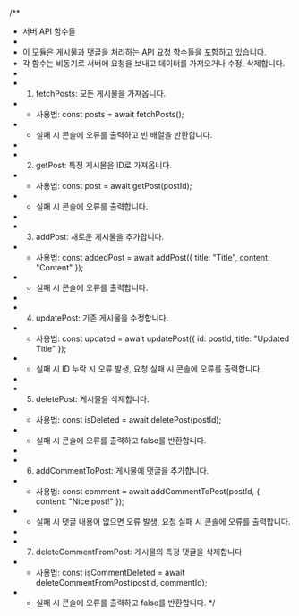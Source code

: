 /**
 * 서버 API 함수들
 * 
 * 이 모듈은 게시물과 댓글을 처리하는 API 요청 함수들을 포함하고 있습니다.
 * 각 함수는 비동기로 서버에 요청을 보내고 데이터를 가져오거나 수정, 삭제합니다.
 * 
 * 1. fetchPosts: 모든 게시물을 가져옵니다.
 *    - 사용법: const posts = await fetchPosts();
 *    - 실패 시 콘솔에 오류를 출력하고 빈 배열을 반환합니다.
 * 
 * 2. getPost: 특정 게시물을 ID로 가져옵니다.
 *    - 사용법: const post = await getPost(postId);
 *    - 실패 시 콘솔에 오류를 출력합니다.
 * 
 * 3. addPost: 새로운 게시물을 추가합니다.
 *    - 사용법: const addedPost = await addPost({ title: "Title", content: "Content" });
 *    - 실패 시 콘솔에 오류를 출력합니다.
 * 
 * 4. updatePost: 기존 게시물을 수정합니다.
 *    - 사용법: const updated = await updatePost({ id: postId, title: "Updated Title" });
 *    - 실패 시 ID 누락 시 오류 발생, 요청 실패 시 콘솔에 오류를 출력합니다.
 * 
 * 5. deletePost: 게시물을 삭제합니다.
 *    - 사용법: const isDeleted = await deletePost(postId);
 *    - 실패 시 콘솔에 오류를 출력하고 false를 반환합니다.
 * 
 * 6. addCommentToPost: 게시물에 댓글을 추가합니다.
 *    - 사용법: const comment = await addCommentToPost(postId, { content: "Nice post!" });
 *    - 실패 시 댓글 내용이 없으면 오류 발생, 요청 실패 시 콘솔에 오류를 출력합니다.
 * 
 * 7. deleteCommentFromPost: 게시물의 특정 댓글을 삭제합니다.
 *    - 사용법: const isCommentDeleted = await deleteCommentFromPost(postId, commentId);
 *    - 실패 시 콘솔에 오류를 출력하고 false를 반환합니다.
 */
